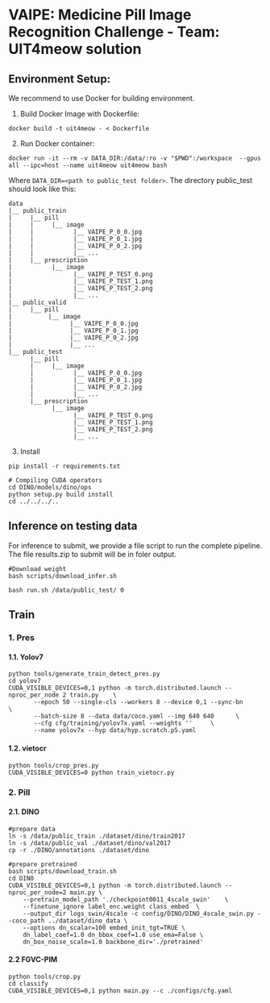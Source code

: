 # VAIPE: Medicine Pill Image Recognition Challenge - Team: UIT4meow solution

## Environment Setup:
We recommend to use Docker for building environment.
1. Build Docker Image with Dockerfile:
```
docker build -t uit4meow - < Dockerfile
```
2. Run Docker container:
```
docker run -it --rm -v DATA_DIR:/data/:ro -v "$PWD":/workspace  --gpus all --ipc=host --name uit4meow uit4meow bash
```

Where `DATA_DIR=<path to public_test folder>`.
The directory public_test should look like this:
```text
data
|__ public_train
|     |__ pill 
|     |     |__ image
|     |           |__ VAIPE_P_0_0.jpg
|     |           |__ VAIPE_P_0_1.jpg
|     |           |__ VAIPE_P_0_2.jpg
|     |           |__ ...
|     |__ prescription
|           |__ image
|                 |__ VAIPE_P_TEST_0.png
|                 |__ VAIPE_P_TEST_1.png
|                 |__ VAIPE_P_TEST_2.png
|                 |__ ...
|__ public_valid
|     |__ pill 
|          |__ image
|                |__ VAIPE_P_0_0.jpg
|                |__ VAIPE_P_0_1.jpg
|                |__ VAIPE_P_0_2.jpg
|                |__ ...
|__ public_test
      |__ pill 
      |     |__ image
      |           |__ VAIPE_P_0_0.jpg
      |           |__ VAIPE_P_0_1.jpg
      |           |__ VAIPE_P_0_2.jpg
      |           |__ ...
      |__ prescription
            |__ image
                  |__ VAIPE_P_TEST_0.png
                  |__ VAIPE_P_TEST_1.png
                  |__ VAIPE_P_TEST_2.png
                  |__ ...
``` 

3. Install
```
pip install -r requirements.txt

# Compiling CUDA operators
cd DINO/models/dino/ops
python setup.py build install
cd ../../../..
```
## Inference on testing data
For inference to submit, we provide a file script to run the complete pipeline. The file results.zip to submit will be in foler output.
```
#Download weight
bash scripts/download_infer.sh

bash run.sh /data/public_test/ 0
```

## Train

### 1. Pres
#### 1.1. Yolov7  
```
python tools/generate_train_detect_pres.py
cd yolov7
CUDA_VISIBLE_DEVICES=0,1 python -m torch.distributed.launch --nproc_per_node 2 train.py    \
       --epoch 50 --single-cls --workers 8 --device 0,1 --sync-bn     \
       --batch-size 8 --data data/coco.yaml --img 640 640      \
       --cfg cfg/training/yolov7x.yaml --weights ''     \
       --name yolov7x --hyp data/hyp.scratch.p5.yaml
```
#### 1.2. vietocr  
```
python tools/crop_pres.py
CUDA_VISIBLE_DEVICES=0 python train_vietocr.py
```

### 2. Pill
#### 2.1. DINO
```
#prepare data
ln -s /data/public_train ./dataset/dino/train2017
ln -s /data/public_val ./dataset/dino/val2017
cp -r ./DINO/annotations ./dataset/dino

#prepare pretrained
bash scripts/download_train.sh
cd DINO
CUDA_VISIBLE_DEVICES=0,1 python -m torch.distributed.launch --nproc_per_node=2 main.py \
	--pretrain_model_path './checkpoint0011_4scale_swin'	\
	--finetune_ignore label_enc.weight class_embed	\
	--output_dir logs_swin/4scale -c config/DINO/DINO_4scale_swin.py --coco_path ../dataset/dino_data \
	--options dn_scalar=100 embed_init_tgt=TRUE \
	dn_label_coef=1.0 dn_bbox_coef=1.0 use_ema=False \
	dn_box_noise_scale=1.0 backbone_dir='./pretrained'

```
#### 2.2 FGVC-PIM
```
python tools/crop.py
cd classify
CUDA_VISIBLE_DEVICES=0,1 python main.py --c ./configs/cfg.yaml
```
